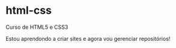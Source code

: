 # html-css
 Curso de HTML5 e CSS3

Estou aprendondo a criar sites e agora vou gerenciar repositórios!